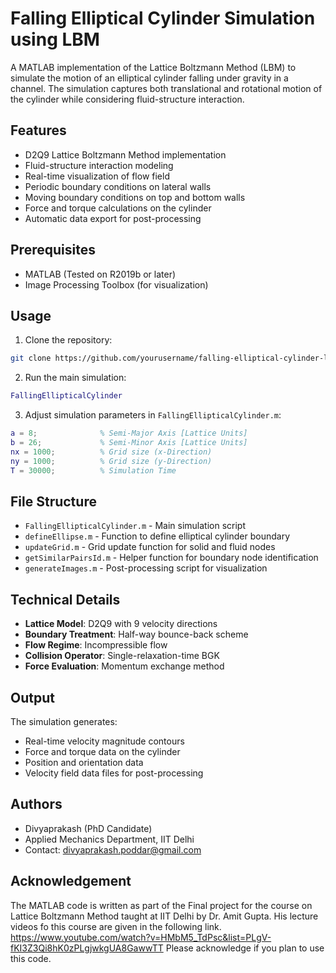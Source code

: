 # Falling Elliptical Cylinder Simulation using LBM

A MATLAB implementation of the Lattice Boltzmann Method (LBM) to simulate the motion of an elliptical cylinder falling under gravity in a channel. The simulation captures both translational and rotational motion of the cylinder while considering fluid-structure interaction.

## Features

- D2Q9 Lattice Boltzmann Method implementation
- Fluid-structure interaction modeling
- Real-time visualization of flow field
- Periodic boundary conditions on lateral walls
- Moving boundary conditions on top and bottom walls
- Force and torque calculations on the cylinder
- Automatic data export for post-processing

## Prerequisites

- MATLAB (Tested on R2019b or later)
- Image Processing Toolbox (for visualization)

## Usage

1. Clone the repository:
```bash
git clone https://github.com/yourusername/falling-elliptical-cylinder-lbm.git
```

2. Run the main simulation:
```matlab
FallingEllipticalCylinder
```

3. Adjust simulation parameters in `FallingEllipticalCylinder.m`:
```matlab
a = 8;              % Semi-Major Axis [Lattice Units]
b = 26;             % Semi-Minor Axis [Lattice Units]
nx = 1000;          % Grid size (x-Direction)
ny = 1000;          % Grid size (y-Direction)
T = 30000;          % Simulation Time
```

## File Structure

- `FallingEllipticalCylinder.m` - Main simulation script
- `defineEllipse.m` - Function to define elliptical cylinder boundary
- `updateGrid.m` - Grid update function for solid and fluid nodes
- `getSimilarPairsId.m` - Helper function for boundary node identification
- `generateImages.m` - Post-processing script for visualization

## Technical Details

- **Lattice Model**: D2Q9 with 9 velocity directions
- **Boundary Treatment**: Half-way bounce-back scheme
- **Flow Regime**: Incompressible flow
- **Collision Operator**: Single-relaxation-time BGK
- **Force Evaluation**: Momentum exchange method

## Output

The simulation generates:
- Real-time velocity magnitude contours
- Force and torque data on the cylinder
- Position and orientation data
- Velocity field data files for post-processing

## Authors

- Divyaprakash (PhD Candidate)
- Applied Mechanics Department, IIT Delhi
- Contact: divyaprakash.poddar@gmail.com

## Acknowledgement
The MATLAB code is written as part of the Final project for the course on Lattice Boltzmann Method taught at IIT Delhi by Dr. Amit Gupta.
His lecture videos fo this course are given in the following link.
https://www.youtube.com/watch?v=HMbM5_TdPsc&list=PLgV-fKI3Z3Qi8hK0zPLgjwkgUA8GawwTT
Please acknowledge if you plan to use this code.

